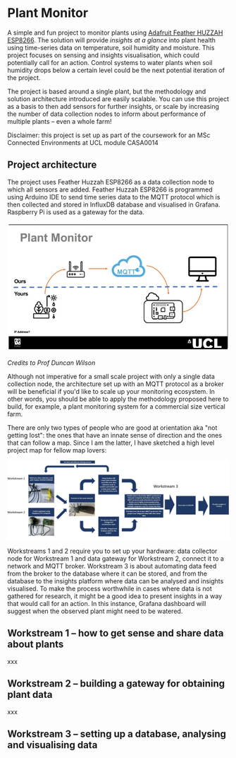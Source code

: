 # Plant Monitor

A simple and fun project to monitor plants using [Adafruit Feather HUZZAH ESP8266](https://learn.adafruit.com/adafruit-feather-huzzah-esp8266/overview). The solution will provide _insights at a glance_ into plant health using time-series data on temperature, soil humidity and moisture.
This project focuses on sensing and insights visualisation, which could potentially call for an action. Control systems to water plants when soil humidity drops below a certain level could be the next potential iteration of the project. 

The project is based around a single plant, but the methodology and solution architecture introduced are easily scalable. You can use this project as a basis to then add sensors for further insights, or scale by increasing the number of data collection nodes to inform about performance of multiple plants – even a whole farm!

Disclaimer: this project is set up as part of the coursework for an MSc Connected Environments at UCL module CASA0014 


## Project architecture

The project uses Feather Huzzah ESP8266 as a data collection node to which all sensors are added. Feather Huzzah ESP8266 is programmed using Arduino IDE to send time series data to the MQTT protocol which is then collected and stored in InfluxDB database and visualised in Grafana. Raspberry Pi is used as a gateway for the data.

![Alt text]( https://github.com/StrikeEB/PlantMonitor/blob/main/network%20diagram.jpg)

_Credits to Prof Duncan Wilson_

Although not imperative for a small scale project with only a single data collection node, the architecture set up with an MQTT protocol as a broker will be beneficial if you'd like to scale up your monitoring ecosystem. In other words, you should be able to apply the methodology proposed here to build, for example, a plant monitoring system for a commercial size vertical farm.

There are only two types of people who are good at orientation aka "not getting lost": the ones that have an innate sense of direction and the ones that can follow a map. Since I am the latter, I have sketched a high level project map for fellow map lovers:

![Alt text](https://github.com/StrikeEB/PlantMonitor/blob/24e39f4671f419e6fca6abf293e37a72f6e9d009/Project%20map.jpg)

Workstreams 1 and 2 require you to set up your hardware: data collector node for Workstream 1 and data gateway for Workstream 2, connect it to a network and MQTT broker. Workstream 3 is about automating data feed from the broker to the database where it can be stored, and from the database to the insights platform where data can be analysed and insights visualised. To make the process worthwhile in cases where data is not gathered for research, it might be a good idea to present insights in a way that would call for an action. In this instance,  Grafana dashboard will suggest when the observed plant might need to be watered. 

## Workstream 1 – how to get sense and share data about plants

xxx

## Workstream 2 – building a gateway for obtaining plant data 

xxx

## Workstream 3 – setting up a database, analysing and visualising data 

